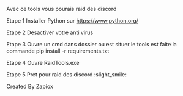 Avec ce tools vous pourais raid des discord

Etape 1 Installer Python sur https://www.python.org/

Etape 2 Desactiver votre anti virus

Etape 3 Ouvre un cmd dans dossier ou est situer le tools est faite la commande pip install -r requirements.txt

Etape 4 Ouvre RaidTools.exe

Etape 5 Pret pour raid des discord :slight_smile:

Created By Zapiox
